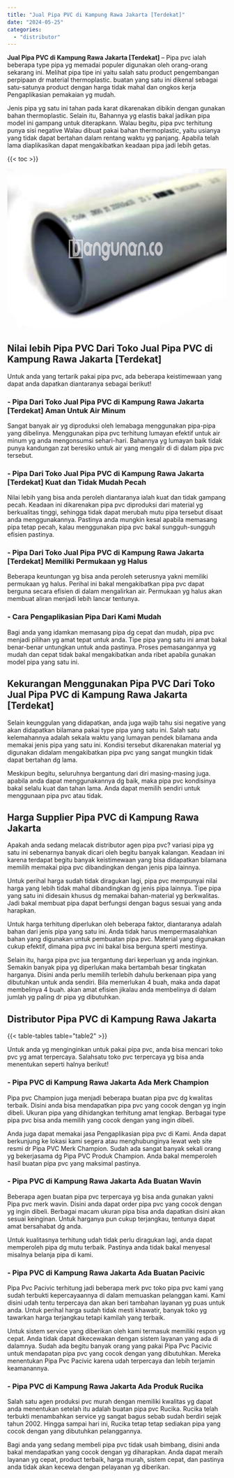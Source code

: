 ```yaml
---
title: "Jual Pipa PVC di Kampung Rawa Jakarta [Terdekat]"
date: "2024-05-25"
categories: 
  - "distributor"
---
```


**Jual Pipa PVC di Kampung Rawa Jakarta \[Terdekat\]** – Pipa pvc ialah beberapa type pipa yg memadai populer digunakan oleh orang-orang sekarang ini. Melihat pipa tipe ini yaitu salah satu product pengembangan perpipaan dr material thermoplastic. buatan yang satu ini dikenal sebagai satu-satunya product dengan harga tidak mahal dan ongkos kerja Pengaplikasian pemakaian yg mudah.

Jenis pipa yg satu ini tahan pada karat dikarenakan dibikin dengan gunakan bahan thermoplastic. Selain itu, Bahannya yg elastis bakal jadikan pipa model ini gampang untuk diterapkann. Walau begitu, pipa pvc terhitung punya sisi negative Walau dibuat pakai bahan thermoplastic, yaitu usianya yang tidak dapat bertahan dalam rentang waktu yg panjang. Apabila telah lama diaplikasikan dapat mengakibatkan keadaan pipa jadi lebih getas.

{{< toc >}}

![](/images/jaul-pipa-pvc-65.png)

## Nilai lebih Pipa PVC Dari Toko Jual Pipa PVC di Kampung Rawa Jakarta \[Terdekat\]

Untuk anda yang tertarik pakai pipa pvc, ada beberapa keistimewaan yang dapat anda dapatkan diantaranya sebagai berikut!

### \- Pipa Dari Toko Jual Pipa PVC di Kampung Rawa Jakarta \[Terdekat\] Aman Untuk Air Minum

Sangat banyak air yg diproduksi oleh lemabaga menggunakan pipa-pipa yang dibelinya. Menggunakan pipa pvc terhitung lumayan efektif untuk air minum yg anda mengonsumsi sehari-hari. Bahannya yg lumayan baik tidak punya kandungan zat beresiko untuk air yang mengalir di di dalam pipa pvc tersebut.

### \- Pipa Dari Toko Jual Pipa PVC di Kampung Rawa Jakarta \[Terdekat\] Kuat dan Tidak Mudah Pecah

Nilai lebih yang bisa anda peroleh diantaranya ialah kuat dan tidak gampang pecah. Keadaan ini dikarenakan pipa pvc diproduksi dari material yg berkualitas tinggi, sehingga tidak dapat merubah mutu pipa tersebut disaat anda menggunakannya. Pastinya anda mungkin kesal apabila memasang pipa tetap pecah, kalau menggunakan pipa pvc bakal sungguh-sungguh efisien pastinya.

### \- Pipa Dari Toko Jual Pipa PVC di Kampung Rawa Jakarta \[Terdekat\] Memiliki Permukaan yg Halus

Beberapa keuntungan yg bisa anda peroleh seterusnya yakni memiliki permukaan yg halus. Perihal ini bakal mengakibatkan pipa pvc dapat berguna secara efisien di dalam mengalirkan air. Permukaan yg halus akan membuat aliran menjadi lebih lancar tentunya.

### \- Cara Pengaplikasian Pipa Dari Kami Mudah

Bagi anda yang idamkan memasang pipa dg cepat dan mudah, pipa pvc menjadi pilihan yg amat tepat untuk anda. Tipe pipa yang satu ini amat bakal benar-benar untungkan untuk anda pastinya. Proses pemasangannya yg mudah dan cepat tidak bakal mengakibatkan anda ribet apabila gunakan model pipa yang satu ini.

## Kekurangan Menggunakan Pipa PVC Dari Toko Jual Pipa PVC di Kampung Rawa Jakarta \[Terdekat\]

Selain keunggulan yang didapatkan, anda juga wajib tahu sisi negative yang akan didapatkan bilamana pakai type pipa yang satu ini. Salah satu kelemahannya adalah sekala waktu yang lumayan pendek bilamana anda memakai jenis pipa yang satu ini. Kondisi tersebut dikarenakan material yg digunakan didalam mengakibatkan pipa pvc yang sangat mungkin tidak dapat bertahan dg lama.

Meskipun begitu, seluruhnya bergantung dari diri masing-masing juga. apabila anda dapat menggunakannya dg baik, maka pipa pvc kondisinya bakal selalu kuat dan tahan lama. Anda dapat memilih sendiri untuk menggunaan pipa pvc atau tidak.

## Harga Supplier Pipa PVC di Kampung Rawa Jakarta

Apakah anda sedang melacak distributor agen pipa pvc? variasi pipa yg satu ini sebenarnya banyak dicari oleh begitu banyak kalangan. Keadaan ini karena terdapat begitu banyak keistimewaan yang bisa didapatkan bilamana memilih memakai pipa pvc dibandingkan dengan jenis pipa lainnya.

Untuk perihal harga sudah tidak diragukan lagi, pipa pvc mempunyai nilai harga yang lebih tidak mahal dibandingkan dg jenis pipa lainnya. Tipe pipa yang satu ini didesain khusus dg memakai bahan-material yg berkwalitas. Jadi bakal membuat pipa dapat berfungsi dengan bagus sesuai yang anda harapkan.

Untuk harga terhitung diperlukan oleh beberapa faktor, diantaranya adalah bahan dari jenis pipa yang satu ini. Anda tidak harus mempermasalahkan bahan yang digunakan untuk pembuatan pipa pvc. Material yang digunakan cukup efektif, dimana pipa pvc ini bakal bisa berguna sperti mestinya.

Selain itu, harga pipa pvc jua tergantung dari keperluan yg anda inginkan. Semakin banyak pipa yg diperlukan maka bertambah besar tingkatan harganya. Disini anda perlu memilih terlebih dahulu berkenaan pipa yang dibutuhkan untuk anda sendiri. Bila memerlukan 4 buah, maka anda dapat membelinya 4 buah. akan amat efisien jikalau anda membelinya di dalam jumlah yg paling dr pipa yg dibutuhkan.

## Distributor Pipa PVC di Kampung Rawa Jakarta

{{< table-tables table="table2" >}}

Untuk anda yg menginginkan untuk pakai pipa pvc, anda bisa mencari toko pvc yg amat terpercaya. Salahsatu toko pvc terpercaya yg bisa anda menentukan seperti halnya berikut!

### \- Pipa PVC di Kampung Rawa Jakarta Ada Merk Champion

Pipa pvc Champion juga menjadi beberapa buatan pipa pvc dg kwalitas terbaik. Disini anda bisa mendapatkan pipa pvc yang cocok dengan yg ingin dibeli. Ukuran pipa yang dihidangkan terhitung amat lengkap. Berbagai type pipa pvc bisa anda memilih yang cocok dengan yang ingin dibeli.

Anda juga dapat memakai jasa Pengaplikasian pipa pvc di Kami. Anda dapat berkunjung ke lokasi kami segera atau menghubunginya lewat web site resmi dr Pipa PVC Merk Champion. Sudah ada sangat banyak sekali orang yg bekerjasama dg Pipa PVC Produk Champion. Anda bakal memperoleh hasil buatan pipa pvc yang maksimal pastinya.

### \- Pipa PVC di Kampung Rawa Jakarta Ada Buatan Wavin

Beberapa agen buatan pipa pvc terpercaya yg bisa anda gunakan yakni Pipa pvc merk wavin. Disini anda dapat order pipa pvc yang cocok dengan yg ingin dibeli. Berbagai macam ukuran pipa bisa anda dapatkan disini akan sesuai keinginan. Untuk harganya pun cukup terjangkau, tentunya dapat amat bersahabat dg anda.

Untuk kualitasnya terhitung udah tidak perlu diragukan lagi, anda dapat memperoleh pipa dg mutu terbaik. Pastinya anda tidak bakal menyesal misalnya belanja pipa di kami.

### \- Pipa PVC di Kampung Rawa Jakarta Ada Buatan Pacivic

Pipa Pvc Pacivic terhitung jadi beberapa merk pvc toko pipa pvc kami yang sudah terbukti kepercayaannya di dalam memuaskan pelanggan kami. Kami disini udah tentu terpercaya dan akan beri tambahan layanan yg puas untuk anda. Untuk perihal harga sudah tidak mesti khawatir, banyak toko yg tawarkan harga terjangkau tetapi kamilah yang terbaik.

Untuk sistem service yang diberikan oleh kami termasuk memiliki respon yg cepat. Anda tidak dapat dikecewakan dengan sistem layanan yang ada di dalamnya. Sudah ada begitu banyak orang yang pakai Pipa Pvc Pacivic untuk mendapatan pipa pvc yang cocok dengan yang dibutuhkan. Mereka menentukan Pipa Pvc Pacivic karena udah terpercaya dan lebih terjamin keamanannya.

### \- Pipa PVC di Kampung Rawa Jakarta Ada Produk Rucika

Salah satu agen produksi pvc murah dengan memiliki kwalitas yg dapat anda menentukan setelah itu adalah buatan pipa pvc Rucika. Rucika telah terbukti menambahkan service yg sangat bagus sebab sudah berdiri sejak tahun 2002. Hingga sampai hari ini, Rucika tetap tetap sediakan pipa yang cocok dengan yang dibutuhkan pelanggannya.

Bagi anda yang sedang membeli pipa pvc tidak usah bimbang, disini anda bakal mendapatkan yang cocok dengan yg diharapkan. Anda dapat meraih layanan yg cepat, product terbaik, harga murah, sistem cepat, dan pastinya anda tidak akan kecewa dengan pelayanan yg diberikan.
